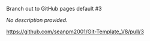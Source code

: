 Branch out to GitHub pages default #3

_No description provided._

https://github.com/seanpm2001/Git-Template_V8/pull/3
